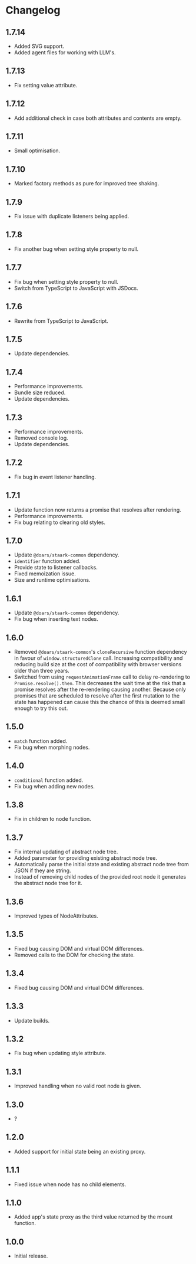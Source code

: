 # Changelog

## 1.7.14

- Added SVG support.
- Added agent files for working with LLM's.

## 1.7.13

- Fix setting value attribute.

## 1.7.12

- Add additional check in case both attributes and contents are empty.

## 1.7.11

- Small optimisation.

## 1.7.10

- Marked factory methods as pure for improved tree shaking.

## 1.7.9

- Fix issue with duplicate listeners being applied.

## 1.7.8

- Fix another bug when setting style property to null.

## 1.7.7

- Fix bug when setting style property to null.
- Switch from TypeScript to JavaScript with JSDocs.

## 1.7.6

- Rewrite from TypeScript to JavaScript.

## 1.7.5

- Update dependencies.

## 1.7.4

- Performance improvements.
- Bundle size reduced.
- Update dependencies.

## 1.7.3

- Performance improvements.
- Removed console log.
- Update dependencies.

## 1.7.2

- Fix bug in event listener handling.

## 1.7.1

- Update function now returns a promise that resolves after rendering.
- Performance improvements.
- Fix bug relating to clearing old styles.

## 1.7.0

- Update `@doars/staark-common` dependency.
- `identifier` function added.
- Provide state to listener callbacks.
- Fixed memoization issue.
- Size and runtime optimisations.

## 1.6.1

- Update `@doars/staark-common` dependency.
- Fix bug when inserting text nodes.

## 1.6.0

- Removed `@doars/staark-common`'s `cloneRecursive` function dependency in favour of `window.structuredClone` call. Increasing compatibility and reducing build size at the cost of compatibility with browser versions older than three years.
- Switched from using `requestAnimationFrame` call to delay re-rendering to `Promise.resolve().then`. This decreases the wait time at the risk that a promise resolves after the re-rendering causing another. Because only promises that are scheduled to resolve after the first mutation to the state has happened can cause this the chance of this is deemed small enough to try this out.

## 1.5.0

- `match` function added.
- Fix bug when morphing nodes.

## 1.4.0

- `conditional` function added.
- Fix bug when adding new nodes.

## 1.3.8

- Fix in children to node function.

## 1.3.7

- Fix internal updating of abstract node tree.
- Added parameter for providing existing abstract node tree.
- Automatically parse the initial state and existing abstract node tree from JSON if they are string.
- Instead of removing child nodes of the provided root node it generates the abstract node tree for it.

## 1.3.6

- Improved types of NodeAttributes.

## 1.3.5

- Fixed bug causing DOM and virtual DOM differences.
- Removed calls to the DOM for checking the state.

## 1.3.4

- Fixed bug causing DOM and virtual DOM differences.

## 1.3.3

- Update builds.

## 1.3.2

- Fix bug when updating style attribute.

## 1.3.1

- Improved handling when no valid root node is given.

## 1.3.0

- ?

## 1.2.0

- Added support for initial state being an existing proxy.

## 1.1.1

- Fixed issue when node has no child elements.

## 1.1.0

- Added app's state proxy as the third value returned by the mount function.

## 1.0.0

- Initial release.
